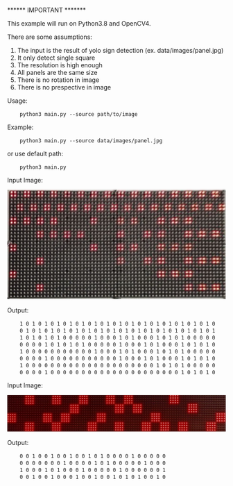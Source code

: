 ****** IMPORTANT *******

This example will run on Python3.8 and OpenCV4.

There are some assumptions:
  1. The input is the result of yolo sign detection (ex. data/images/panel.jpg)
  2. It only detect single square
  3. The resolution is high enough
  4. All panels are the same size
  5. There is no rotation in image
  6. There is no prespective in image


Usage:
    
        python3 main.py --source path/to/image
    
Example:
        
        python3 main.py --source data/images/panel.jpg

or use default path:
        
        python3 main.py

Input Image:

![alt text](data/images/panel.jpg)

Output:

        1 0 1 0 1 0 1 0 1 0 1 0 1 0 1 0 1 0 1 0 1 0 1 0 1 0 1 0 1 0 1 0
        0 1 0 1 0 1 0 1 0 1 0 1 0 1 0 1 0 1 0 1 0 1 0 1 0 1 0 1 0 1 0 1
        1 0 1 0 1 0 1 0 0 0 0 0 1 0 0 0 1 0 1 0 0 0 1 0 1 0 1 0 0 0 0 0
        0 0 0 0 1 0 1 0 1 0 1 0 0 0 0 0 1 0 0 0 1 0 1 0 0 0 1 0 1 0 1 0
        1 0 0 0 0 0 0 0 0 0 0 0 1 0 0 0 1 0 1 0 0 0 1 0 1 0 1 0 0 0 0 0
        0 0 0 0 1 0 0 0 0 0 0 0 0 0 0 0 1 0 0 0 1 0 1 0 0 0 1 0 1 0 1 0
        1 0 0 0 0 0 0 0 0 0 0 0 0 0 0 0 0 0 0 0 0 0 1 0 1 0 1 0 0 0 0 0
        0 0 0 0 1 0 0 0 0 0 0 0 0 0 0 0 0 0 0 0 0 0 0 0 0 0 1 0 1 0 1 0


Input Image:

![alt text](data/images/panel1.jpg)

Output:

        0 0 1 0 0 1 0 0 1 0 0 1 0 1 0 0 0 0 1 0 0 0 0 0
        0 0 0 0 0 0 0 1 0 0 0 0 1 0 1 0 0 0 0 0 1 0 0 0
        1 0 0 0 1 0 1 0 0 0 1 0 0 0 0 0 1 0 0 0 0 0 0 1
        0 0 1 0 0 1 0 0 0 1 0 0 1 0 0 1 0 1 0 1 0 0 1 0  